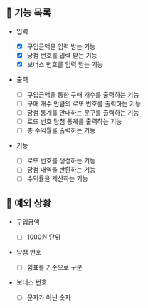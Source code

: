 ## 📄 기능 목록

- 입력

  - [x] 구입금액을 입력 받는 기능
  - [x] 당첨 번호를 입력 받는 기능
  - [x] 보너스 번호를 입력 받는 기능

- 출력

  - [ ] 구입금액을 통한 구매 개수를 출력하는 기능
  - [ ] 구매 개수 만큼의 로또 번호를 출력하는 기능
  - [ ] 당첨 통계를 안내하는 문구를 출력하는 기능
  - [ ] 로또 번호 당첨 통계를 출력하는 기능
  - [ ] 총 수익률을 출력하는 기능

- 기능
  - [ ] 로또 번호를 생성하는 기능
  - [ ] 당첨 내역을 반환하는 기능
  - [ ] 수익률을 계산하는 기능

## 🎯 예외 상황

- 구입금액

  - [ ] 1000원 단위

- 당첨 번호

  - [ ] 쉼표를 기준으로 구분

- 보너스 번호
  - [ ] 문자가 아닌 숫자
